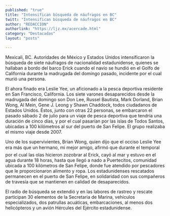 ```yaml
---
published: "true"
title: "Intensifican búsqueda de náufragos en BC"
twitt: "Intensifican búsqueda de náufragos en BC"
author: "REDACCION"
authorlink: "https://ljz.mx/acercade.html"
category: "Destacadas"
layout: "posts"

---
```



  Mexicali, BC. Autoridades de México y Estados Unidos intensificaron la búsqueda de siete náufragos de nacionalidad estadunidense, quienes se hallaban a bordo del barco Erick cuando el navío se hundió en el Golfo de California durante la madrugada del domingo pasado, incidente por el cual murió una persona.



  El ahora finado era Leslie Yee, un aficionado a la pesca deportiva residente en San Francisco, California. Los siete varones desaparecidos desde la madrugada del domingo son Don Lee, Russel Bautista, Mark Dorland, Brian Wong, Al Mein, Gene J. Leong y Shawn Chaddock, todos ciudadanos de Estados Unidos. Éstos, junto con otras 22 personas, se embarcaron el pasado sábado 2 de julio para un viaje de pesca deportiva que tendría una duración de cinco días, y por el cual pasarían por las islas de Todos Santos, ubicadas a 100 kilómetros al sur del puerto de San Felipe. El grupo realizaba el mismo viaje desde 2007.



  Uno de los supervivientes, Brian Wong, quien dijo que el occiso Leslie Yee era más que un hermano, mi mejor amigo, afirmó que durante el temporal por el cual las olas hicieron zozobrar al Erick, cayó al mar y estuvo en el agua durante 18 horas, hasta que llegó a nado a Puertecitos, comunidad ubicada a 100 kilómetros de San Felipe, donde fue atendido por pescadores que le proporcionaron alimento y ropa. Los estadunidenses rescatados permanecen en el puerto de San Felipe, en solidaridad con sus compañeros de travesía que se mantienen en calidad de desaparecidos.



  El radio de búsqueda se extendió y en las labores de rastreo y rescate participan 30 elementos de la Secretaria de Marina, vehículos especializados, dos patrullas acuáticas, embarcaciones, al menos dos helicópteros y un avión Hércules del Ejército estadunidense.

